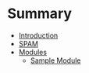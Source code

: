 # Summary

* [Introduction](README.md)
* [SPAM](pure_ui-module/README.md)
* [Modules](modules/README.md)
   * [Sample Module](modules/sample_module.md)

